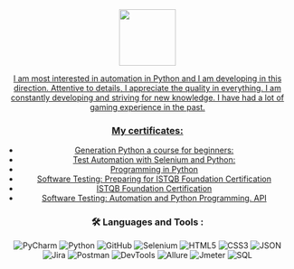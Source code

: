 
<div id="header" align="center">
  <img src="https://media0.giphy.com/media/v1.Y2lkPTc5MGI3NjExcjAxNDZqd2Z4N3Z0cXhpMGd0ZWNlZ3l4a21xd2VqbzA2dDl2bWx1ZyZlcD12MV9pbnRlcm5hbF9naWZfYnlfaWQmY3Q9Zw/KAq5w47R9rmTuvWOWa/giphy.gif" width="100"/>
  <div id="linkedn">
  <a href="https://www.linkedin.com/in/artem-ostapenko-5145bb1aa/">
</div>
    
I am most interested in automation in Python and I am developing in this direction. Attentive to details, I appreciate the quality in everything. I am constantly developing and striving for new knowledge. I have had a lot of gaming experience in the past.    


### My certificates:
- [Generation Python a course for beginners:](https://stepik.org/cert/925974)
- [Test Automation with Selenium and Python:](https://stepik.org/cert/1940434)
- [Programming in Python](https://stepik.org/cert/1277727)
- [Software Testing: Preparing for ISTQB Foundation Certification](https://stepik.org/cert/2040065)
- [ISTQB Foundation Certification]([Certificate_99790_CTFL2018-GE_OSTAPENKO_27_04_2023.pdf](https://github.com/mctimo/about_me/files/11909731/Certificate_99790_CTFL2018-GE_OSTAPENKO_27_04_2023.pdf)
)
- [Software Testing: Automation and Python Programming. API]([https://www.udemy.com/certificate/UC-b41fb9b0-920e-462b-bd3e-93972a69e937])



### :hammer_and_wrench: Languages and Tools :

![PyCharm](https://img.shields.io/badge/-PyCharm-090909?style=plastic&logo=PyCharm&logoColor=47C5FB)
![Python](https://img.shields.io/badge/-Python-090909?style=plastic&logo=Python&logoColor=47C5FB)
![GitHub](https://img.shields.io/badge/-GitHub-090909?style=plastic&logo=GitHub&logoColor=47C5FB)
![Selenium](https://img.shields.io/badge/-Selenium-090909?style=plastic&logo=Selenium&logoColor=47C5FB)
![HTML5](https://img.shields.io/badge/-HTML5-090909?style=plastic&logo=HTML5&logoColor=47C5FB)
![CSS3](https://img.shields.io/badge/-CSS3-090909?style=plastic&logo=CSS3&logoColor=47C5FB)
![JSON](https://img.shields.io/badge/-JSON-090909?style=plastic&logo=JSON&logoColor=47C5FB)
![Jira](https://img.shields.io/badge/-Jira-090909?style=plastic&logo=Jira&logoColor=47C5FB)
![Postman](https://img.shields.io/badge/-Postman-090909?style=plastic&logo=Postman&logoColor=47C5FB)
![DevTools](https://img.shields.io/badge/-DevTools-090909?style=plastic&logo=DevTools&logoColor=47C5FB)
![Allure](https://img.shields.io/badge/-Allure-090909?style=plastic&logo=AppacheAllure&logoColor=47C5FB)
![Jmeter](https://img.shields.io/badge/-Jmeter-090909?style=plastic&logo=Appache&logoColor=47C5FB)
![SQL](https://img.shields.io/badge/-SQL-090909?style=plastic&logo=SQL&logoColor=47C5FB)




